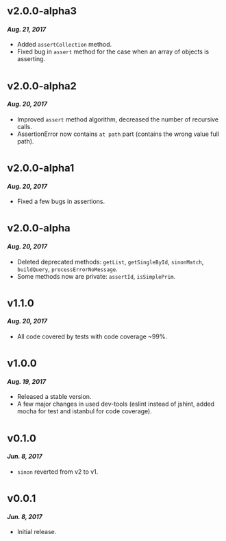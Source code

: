 # <sub>v2.0.0-alpha3</sub>
#### _Aug. 21, 2017_

 * Added `assertCollection` method.
 * Fixed bug in `assert` method for the case when an array of objects is asserting.
 
 # <sub>v2.0.0-alpha2</sub>
#### _Aug. 20, 2017_

 * Improved `assert` method algorithm, decreased the number of recursive calls.
 * AssertionError now contains `at path` part (contains the wrong value full path).
 
 # <sub>v2.0.0-alpha1</sub>
#### _Aug. 20, 2017_

 * Fixed a few bugs in assertions.
 
 # <sub>v2.0.0-alpha</sub>
#### _Aug. 20, 2017_

 * Deleted deprecated methods: `getList`, `getSingleById`, `sinonMatch`, `buildQuery`, `processErrorNoMessage`.
 * Some methods now are private: `assertId`, `isSimplePrim`.
 
 # <sub>v1.1.0</sub>
#### _Aug. 20, 2017_

 * All code covered by tests with code coverage ~99%.
 
 # <sub>v1.0.0</sub>
#### _Aug. 19, 2017_

 * Released a stable version.
 * A few major changes in used dev-tools (eslint instead of jshint, added mocha for test and istanbul for code coverage).
 
 # <sub>v0.1.0</sub>
#### _Jun. 8, 2017_

 * `sinon` reverted from v2 to v1.

# <sub>v0.0.1</sub>
#### _Jun. 8, 2017_

 * Initial release.
